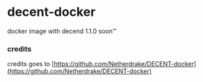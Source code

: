 # decent-docker
docker image with decend 1.1.0
soon™️

### credits
credits goes to [https://github.com/Netherdrake/DECENT-docker](https://github.com/Netherdrake/DECENT-docker)
